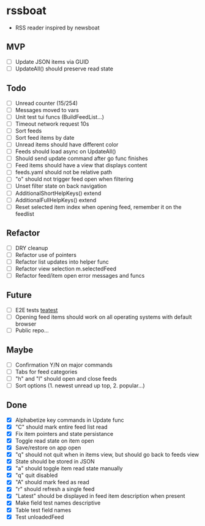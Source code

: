 # rssboat
- RSS reader inspired by newsboat

## MVP
- [ ] Update JSON items via GUID
- [ ] UpdateAll() should preserve read state

## Todo
- [ ] Unread counter (15/254)
- [ ] Messages moved to vars
- [ ] Unit test tui funcs (BuildFeedList...)
- [ ] Timeout network request 10s
- [ ] Sort feeds
- [ ] Sort feed items by date
- [ ] Unread items should have different color
- [ ] Feeds should load async on UpdateAll()
- [ ] Should send update command after go func finishes
- [ ] Feed items should have a view that displays content
- [ ] feeds.yaml should not be relative path
- [ ] "o" should not trigger feed open when filtering
- [ ] Unset filter state on back navigation
- [ ] AdditionalShortHelpKeys() extend
- [ ] AdditionalFullHelpKeys() extend
- [ ] Reset selected item index when opening feed, remember it on the feedlist

## Refactor
- [ ] DRY cleanup
- [ ] Refactor use of pointers
- [ ] Refactor list updates into helper func
- [ ] Refactor view selection m.selectedFeed
- [ ] Refactor feed/item open error messages and funcs

## Future
- [ ] E2E tests [teatest](https://github.com/caarlos0/teatest-example/blob/main/main_test.go)
- [ ] Opening feed items should work on all operating systems with default browser
- [ ] Public repo...

## Maybe
- [ ] Confirmation Y/N on major commands
- [ ] Tabs for feed categories
- [ ] "h" and "l" should open and close feeds
- [ ] Sort options (1. newest unread up top, 2. popular...)

## Done
- [x] Alphabetize key commands in Update func
- [x] "C" should mark entire feed list read
- [x] Fix item pointers and state persistance
- [x] Toggle read state on item open
- [x] Save/restore on app open
- [x] "q" should not quit when in items view, but should go back to feeds view
- [x] State should be stored in JSON
- [x] "a" should toggle item read state manually
- [x] "q" quit disabled
- [x] "A" should mark feed as read
- [x] "r" should refresh a single feed
- [x] "Latest" should be displayed in feed item description when present
- [x] Make field test names descriptive
- [x] Table test field names
- [x] Test unloadedFeed
